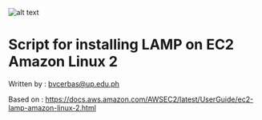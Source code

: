 

![alt text](https://raw.githubusercontent.com/enzoupou/ec2lamp/master/LAMP.png "LAMP")


# Script for installing LAMP on EC2 Amazon Linux 2

Written by : bvcerbas@up.edu.ph

Based on : https://docs.aws.amazon.com/AWSEC2/latest/UserGuide/ec2-lamp-amazon-linux-2.html

